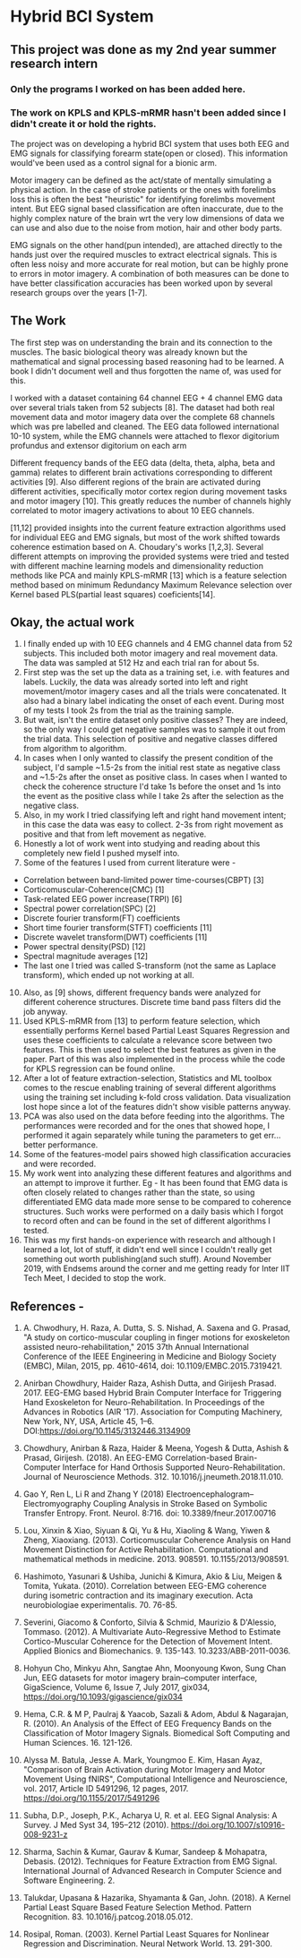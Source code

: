 # Hybrid BCI System
## This project was done as my 2nd year summer research intern
### Only the programs I worked on has been added here.
### The work on KPLS and KPLS-mRMR hasn't been added since I didn't create it or hold the rights.

The project was on developing a hybrid BCI system that uses both EEG and EMG signals for classifying forearm state(open or closed). This information would've been used as a control signal for a bionic arm.

Motor imagery can be defined as the act/state of mentally simulating a physical action. In the case of stroke patients or the ones with forelimbs loss this is often the best "heuristic" for identifying forelimbs movement intent. But EEG signal based classification are often inaccurate, due to the highly complex nature of the brain wrt the very low dimensions of data we can use and also due to the noise from motion, hair and other body parts.

EMG signals on the other hand(pun intended), are attached directly to the hands just over the required muscles to extract electrical signals. This is often less noisy and more accurate for real motion, but can be highly prone to errors in motor imagery. A combination of both measures can be done to have better classification accuracies has been worked upon by several research groups over the years [1-7].

## The Work

The first step was on understanding the brain and its connection to the muscles. The basic biological theory was already known but the mathematical and signal processing based reasoning had to be learned. A book I didn't document well and thus forgotten the name of, was used for this.

I worked with a dataset containing 64 channel EEG + 4 channel EMG data over several trials taken from 52 subjects [8]. The dataset had both real movement data and motor imagery data over the complete 68 channels which was pre labelled and cleaned. The EEG data followed international 10-10 system, while the EMG channels were attached to flexor digitorium profundus and extensor digitorium on each arm

Different frequency bands of the EEG data (delta, theta, alpha, beta and gamma) relates to different brain activations corresponding to different activities [9]. Also different regions of the brain are activated during different activities, specifically motor cortex region during movement tasks and motor imagery [10]. This greatly reduces the number of channels highly correlated to motor imagery activations to about 10 EEG channels.

[11,12] provided insights into the current feature extraction algorithms used for individual EEG and EMG signals, but most of the work shifted towards coherence estimation based on A. Choudary's works [1,2,3]. Several different attempts on improving the provided systems were tried and tested with different machine learning models and dimensionality reduction methods like PCA and mainly KPLS-mRMR [13] which is a feature selection method based on minimum Redundancy Maximum Relevance selection over Kernel based PLS(partial least squares) coeficients[14].

## Okay, the actual work

1. I finally ended up with 10 EEG channels and 4 EMG channel data from 52 subjects. This included both motor imagery and real movement data. The data was sampled at 512 Hz and each trial ran for about 5s. 
2. First step was the set up the data as a training set, i.e. with features and labels. Luckily, the data was already sorted into left and right movement/motor imagery cases and all the trials were concatenated. It also had a binary label indicating the onset of each event. During most of my tests I took 2s from the trial as the training sample.
3. But wait, isn't the entire dataset only positive classes? They are indeed, so the only way I could get negative samples was to sample it out from the trial data. This selection of positive and negative classes differed from algorithm to algorithm. 
4. In cases when I only wanted to classify the present condition of the subject, I'd sample ~1.5-2s from the initial rest state as negative class and ~1.5-2s after the onset as positive class. In cases when I wanted to check the coherence structure I'd take 1s before the onset and 1s into the event as the positive class while I take 2s after the selection as the negative class.
5. Also, in my work I tried classifying left and right hand movement intent; in this case the data was easy to collect. 2-3s from right movement as positive and that from left movement as negative.
6. Honestly a lot of work went into studying and reading about this completely new field I pushed myself into.
7. Some of the features I used from current literature were - 
  - Correlation between band-limited power time-courses(CBPT) [3]
  - Corticomuscular-Coherence(CMC) [1]
  - Task-related EEG power increase(TRPI) [6]
  - Spectral power correlation(SPC) [2]
  - Discrete fourier transform(FT) coefficients
  - Short time fourier transform(STFT) coefficients [11]
  - Discrete wavelet transform(DWT) coefficients [11]
  - Power spectral density(PSD) [12]
  - Spectral magnitude averages [12]
  - The last one I tried was called S-transform (not the same as Laplace transform), which ended up not working at all.
10. Also, as [9] shows, different frequency bands were analyzed for different coherence structures. Discrete time band pass filters did the job anyway.
9. Used KPLS-mRMR from [13] to perform feature selection, which essentially performs Kernel based Partial Least Squares Regression and uses these coefficients to calculate a relevance score between two features. This is then used to select the best features as given in the paper. Part of this was also implemented in the process while the code for KPLS regression can be found online. 
10. After a lot of feature extraction-selection, Statistics and ML toolbox comes to the rescue enabling training of several different algorithms using the training set including k-fold cross validation. Data visualization lost hope since a lot of the features didn't show visible patterns anyway.
11. PCA was also used on the data before feeding into the algorithms. The performances were recorded and for the ones that showed hope, I performed it again separately while tuning the parameters to get err... better performance.
12. Some of the features-model pairs showed high classification accuracies and were recorded.
13. My work went into analyzing these different features and algorithms and an attempt to improve it further. Eg - It has been found that EMG data is often closely related to changes rather than the state, so using differentiated EMG data made more sense to be compared to coherence structures. Such works were performed on a daily basis which I forgot to record often and can be found in the set of different algorithms I tested. 
14. This was my first hands-on experience with research and although I learned a lot, lot of stuff, it didn't end well since I couldn't really get something out worth publishing(and such stuff). Around November 2019, with Endsems around the corner and me getting ready for Inter IIT Tech Meet, I decided to stop the work.

## References - 

1. A. Chwodhury, H. Raza, A. Dutta, S. S. Nishad, A. Saxena and G. Prasad, "A study on cortico-muscular coupling in finger motions for exoskeleton assisted neuro-rehabilitation," 2015 37th Annual International Conference of the IEEE Engineering in Medicine and Biology Society (EMBC), Milan, 2015, pp. 4610-4614, doi: 10.1109/EMBC.2015.7319421.

2. Anirban Chowdhury, Haider Raza, Ashish Dutta, and Girijesh Prasad. 2017. EEG-EMG based Hybrid Brain Computer Interface for Triggering Hand Exoskeleton for Neuro-Rehabilitation. In Proceedings of the Advances in Robotics (AIR '17). Association for Computing Machinery, New York, NY, USA, Article 45, 1–6. DOI:https://doi.org/10.1145/3132446.3134909

3. Chowdhury, Anirban & Raza, Haider & Meena, Yogesh & Dutta, Ashish & Prasad, Girijesh. (2018). An EEG-EMG Correlation-based Brain-Computer Interface for Hand Orthosis Supported Neuro-Rehabilitation. Journal of Neuroscience Methods. 312. 10.1016/j.jneumeth.2018.11.010. 

4. Gao Y, Ren L, Li R and Zhang Y (2018) Electroencephalogram–Electromyography Coupling Analysis in Stroke Based on Symbolic Transfer Entropy. Front. Neurol. 8:716. doi: 10.3389/fneur.2017.00716

5. Lou, Xinxin & Xiao, Siyuan & Qi, Yu & Hu, Xiaoling & Wang, Yiwen & Zheng, Xiaoxiang. (2013). Corticomuscular Coherence Analysis on Hand Movement Distinction for Active Rehabilitation. Computational and mathematical methods in medicine. 2013. 908591. 10.1155/2013/908591. 

6. Hashimoto, Yasunari & Ushiba, Junichi & Kimura, Akio & Liu, Meigen & Tomita, Yukata. (2010). Correlation between EEG-EMG coherence during isometric contraction and its imaginary execution. Acta neurobiologiae experimentalis. 70. 76-85. 

7. Severini, Giacomo & Conforto, Silvia & Schmid, Maurizio & D'Alessio, Tommaso. (2012). A Multivariate Auto-Regressive Method to Estimate Cortico-Muscular Coherence for the Detection of Movement Intent. Applied Bionics and Biomechanics. 9. 135-143. 10.3233/ABB-2011-0036. 

8. Hohyun Cho, Minkyu Ahn, Sangtae Ahn, Moonyoung Kwon, Sung Chan Jun, EEG datasets for motor imagery brain–computer interface, GigaScience, Volume 6, Issue 7, July 2017, gix034, https://doi.org/10.1093/gigascience/gix034

9. Hema, C.R. & M P, Paulraj & Yaacob, Sazali & Adom, Abdul & Nagarajan, R. (2010). An Analysis of the Effect of EEG Frequency Bands on the Classification of Motor Imagery Signals. Biomedical Soft Computing and Human Sciences. 16. 121-126. 

10. Alyssa M. Batula, Jesse A. Mark, Youngmoo E. Kim, Hasan Ayaz, "Comparison of Brain Activation during Motor Imagery and Motor Movement Using fNIRS", Computational Intelligence and Neuroscience, vol. 2017, Article ID 5491296, 12 pages, 2017. https://doi.org/10.1155/2017/5491296

11. Subha, D.P., Joseph, P.K., Acharya U, R. et al. EEG Signal Analysis: A Survey. J Med Syst 34, 195–212 (2010). https://doi.org/10.1007/s10916-008-9231-z

12. Sharma, Sachin & Kumar, Gaurav & Kumar, Sandeep & Mohapatra, Debasis. (2012). Techniques for Feature Extraction from EMG Signal. International Journal of Advanced Research in Computer Science and Software Engineering. 2. 

13. Talukdar, Upasana & Hazarika, Shyamanta & Gan, John. (2018). A Kernel Partial Least Square Based Feature Selection Method. Pattern Recognition. 83. 10.1016/j.patcog.2018.05.012. 

14. Rosipal, Roman. (2003). Kernel Partial Least Squares for Nonlinear Regression and Discrimination. Neural Network World. 13. 291-300. 
